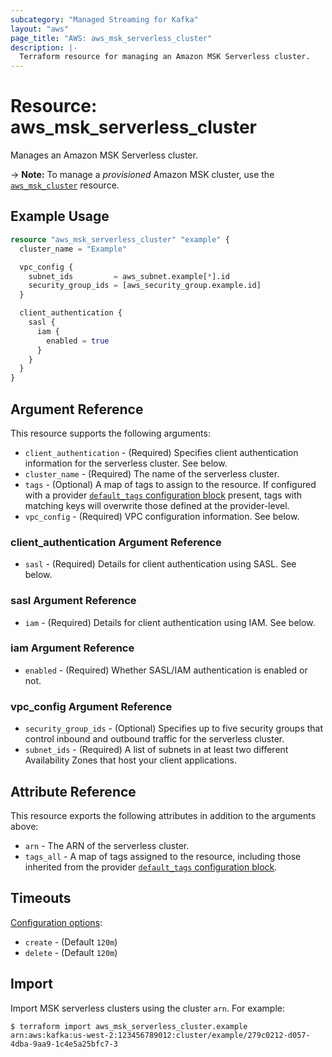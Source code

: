 ```yaml
---
subcategory: "Managed Streaming for Kafka"
layout: "aws"
page_title: "AWS: aws_msk_serverless_cluster"
description: |-
  Terraform resource for managing an Amazon MSK Serverless cluster.
---
```


# Resource: aws_msk_serverless_cluster

Manages an Amazon MSK Serverless cluster.

-> **Note:** To manage a _provisioned_ Amazon MSK cluster, use the [`aws_msk_cluster`](/docs/providers/aws/r/msk_cluster.html) resource.

## Example Usage

```terraform
resource "aws_msk_serverless_cluster" "example" {
  cluster_name = "Example"

  vpc_config {
    subnet_ids         = aws_subnet.example[*].id
    security_group_ids = [aws_security_group.example.id]
  }

  client_authentication {
    sasl {
      iam {
        enabled = true
      }
    }
  }
}
```

## Argument Reference

This resource supports the following arguments:

* `client_authentication` - (Required) Specifies client authentication information for the serverless cluster. See below.
* `cluster_name` - (Required) The name of the serverless cluster.
* `tags` - (Optional) A map of tags to assign to the resource. If configured with a provider [`default_tags` configuration block](https://registry.terraform.io/providers/hashicorp/aws/latest/docs#default_tags-configuration-block) present, tags with matching keys will overwrite those defined at the provider-level.
* `vpc_config` - (Required) VPC configuration information. See below.

### client_authentication Argument Reference

* `sasl` - (Required) Details for client authentication using SASL. See below.

### sasl Argument Reference

* `iam` - (Required) Details for client authentication using IAM. See below.

### iam Argument Reference

* `enabled` - (Required) Whether SASL/IAM authentication is enabled or not.

### vpc_config Argument Reference

* `security_group_ids` - (Optional) Specifies up to five security groups that control inbound and outbound traffic for the serverless cluster.
* `subnet_ids` - (Required) A list of subnets in at least two different Availability Zones that host your client applications.

## Attribute Reference

This resource exports the following attributes in addition to the arguments above:

* `arn` - The ARN of the serverless cluster.
* `tags_all` - A map of tags assigned to the resource, including those inherited from the provider [`default_tags` configuration block](https://registry.terraform.io/providers/hashicorp/aws/latest/docs#default_tags-configuration-block).

## Timeouts

[Configuration options](https://developer.hashicorp.com/terraform/language/resources/syntax#operation-timeouts):

* `create` - (Default `120m`)
* `delete` - (Default `120m`)

## Import

Import MSK serverless clusters using the cluster `arn`. For example:

```
$ terraform import aws_msk_serverless_cluster.example arn:aws:kafka:us-west-2:123456789012:cluster/example/279c0212-d057-4dba-9aa9-1c4e5a25bfc7-3
```
